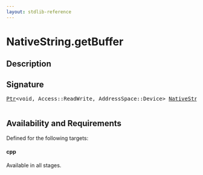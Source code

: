 ```yaml
---
layout: stdlib-reference
---
```


# NativeString\.getBuffer

## Description





## Signature 

<pre>
<a href="../ptr-0/index.html" class="code_type">Ptr</a>&lt;<span class="code_keyword">void</span>, Access::ReadWrite, AddressSpace::Device&gt; <a href="index.html" class="code_type">NativeString</a>.<a href="getbuffer-3.html">getBuffer</a>();

</pre>

## Availability and Requirements

Defined for the following targets:

#### cpp
Available in all stages.



